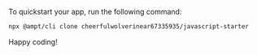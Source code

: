 To quickstart your app, run the following command: 

```bash
npx @ampt/cli clone cheerfulwolverinear67335935/javascript-starter
```

Happy coding!